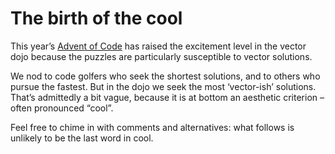 The birth of the cool
=====================
This year’s [Advent of Code](https://adventofcode.com/) has raised the excitement level in the vector dojo because the puzzles are particularly susceptible to vector solutions. 

We nod to code golfers who seek the shortest solutions, and to others who pursue the fastest. But in the dojo we seek the most ‘vector-ish’ solutions. That’s admittedly a bit vague, because it is at bottom an aesthetic criterion – often pronounced “cool”.

Feel free to chime in with comments and alternatives: what follows is unlikely to be the last word in cool.